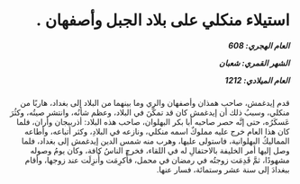<h1 dir="rtl">استيلاء منكلي على بلاد الجبل وأصفهان .</h1>

<h5 dir="rtl">العام الهجري:  608

الشهر القمري: شعبان

العام الميلادي: 1212</h5>

<p dir="rtl">قدم إيدغمش، صاحب همذان وأصفهان والري وما بينهما من البلاد إلى بغداد، هاربًا من منكلي، وسببُ ذلك أن إيدغمش كان قد تمكَّنَ في البلاد، وعظم شأنُه، وانتشر صيتُه، وكثُرَ عَسكَرُه، حتى إنَّه حصر صاحبه أبا بكر البهلوان، صاحب هذه البلاد: أذربيجان وأران، فلما كان هذا العام خرج عليه مملوكٌ اسمه منكلي، ونازعه في البلادِ، وكثر أتباعه، وأطاعه المماليكُ البهلوانية، فاستولى عليها، وهرب منه شمس الدين إيدغمش إلى بغداد، فلما وصل إليها أمر الخليفة بالاحتفالِ له في اللقاء، فخرج الناسُ كافة، وكان يومُ وصوله مشهودًا، ثمَّ قَدِمَت زوجتُه في رمضان في محمل، فأُكرِمَت وأُنزِلَت عند زوجها، وأقام ببغدادَ إلى سنة عشر وستمائة، فسار عنها.</p></br>
